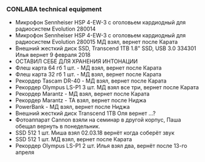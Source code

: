 ### CONLABA technical equipment

* Микрофон Sennheiser HSP 4-EW-3 с оголовьем кардиодный для радиосистем Evolution    280014 
* Микрофон Sennheiser HSP 4-EW-3 с оголовьем кардиодный для радиосистем Evolution    280015 МД взял, вернет после Карата
* Внешний жесткий диск SSD, Transcend 1TB 1.8" SSD, USB 3.0 334301 Илья вернет 9 февраля 2018
* ОСТАВИЛ СЕБЕ ДЛЯ ХРАНЕНИЯ ИНТОНАЦИИ
* Флеш карта 64 гб 1 шт. - МД взял, вернет после Карата
* Флеш карта 32 гб 1 шт. - МД взял, вернет после Карата
* Рекордер Tascam DR-40 - МД взял, вернет после Карата
* Рекордер Olympus LS-P1 3 шт. МД взял все три, вернет после Карата
* Рекордер Marantz - МД взял, вернет после Карата
* Рекордер Marantz - ТА взял, вернет после Ниджа
* PowerBank - МД взял, вернет после Ниджа
* Внешний жесткий диск Transcend 1TB Оля вернет ...?
* Фотоаппарат Cannon взяли на семинар в другой корпус, Паша обещал вернуть в понедельник.
* SSD 512 1 шт.  Миша взял 02.03.18 вернёт когда соберёт звук
* SSD 512 1 шт.  МД взял, вернет после Карата
* Рекордер Olympus LS-P1 2 шт. Илья взял два, вернёт после 13-го апреля
